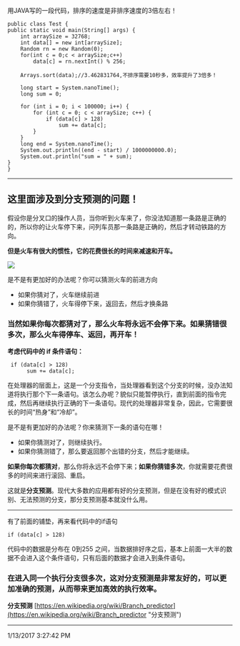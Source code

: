用JAVA写的一段代码，排序的速度是非排序速度的3倍左右！
    
    
	public class Test {
	public static void main(String[] args) {
		int arraySize = 32768;
		int data[] = new int[arraySize];
		Random rn = new Random(0);
		for(int c = 0;c < arraySize;c++)
			data[c] = rn.nextInt() % 256;
		
		Arrays.sort(data);//3.462831764,不排序需要10秒多，效率提升了3倍多！
		
		long start = System.nanoTime();
		long sum = 0;
		
		for (int i = 0; i < 100000; i++) {
			for (int c = 0; c < arraySize; c++) {
				if (data[c] > 128)
					sum += data[c];
			}
		}
		long end = System.nanoTime();
		System.out.println((end - start) / 1000000000.0);
		System.out.println("sum = " + sum);
	}
	}

----------

这里面涉及到**分支预测**的问题！
----------
假设你是分叉口的操作人员，当你听到火车来了，你没法知道那一条路是正确的的，所以你的让火车停下来，问列车员那一条路是正确的，然后才转动铁路的方向。

**但是火车有很大的惯性，它的花费很长的时间来减速和开车。**

![](http://i.imgur.com/y2bxh9o.jpg)

是不是有更加好的办法呢？你可以猜测火车的前进方向

- 如果你猜对了，火车继续前进
- 如果你猜错了，火车得停下来，返回去，然后才换条路

### 当然如果你每次都猜对了，那么火车将永远不会停下来。如果猜错很多次，那么火车得停车、返回，再开车！ ###

**考虑代码中的 if 条件语句：**

	 if (data[c] > 128)
	      sum += data[c];

在处理器的层面上，这是一个分支指令，当处理器看到这个分支的时候，没办法知道将执行那个下一条语句。该怎么办呢？貌似只能暂停执行，直到前面的指令完成，然后再继续执行正确的下一条语句。现代的处理器非常复杂，因此，它需要很长的时间“热身”和“冷却”。

是不是有更加好的办法呢？你来猜测下一条的语句在哪！

- 如果你猜测对了，则继续执行。
- 如果你猜测错了，那么要返回那个出错的分支，然后才能继续。

**如果你每次都猜对**，那么你将永远不会停下来；**如果你猜错多次**，你就需要花费很多的时间来进行滚回、重启。

这就是**分支预测**。现代大多数的应用都有好的分支预测，但是在没有好的模式识别、无法预测的分支，那分支预测基本就没什么用。

----------
有了前面的铺垫，再来看代码中的if语句

	if (data[c] > 128)

代码中的数据是分布在 0到255 之间，当数据排好序之后，基本上前面一大半的数据不会进入这个条件语句，只有后面的数据才会进入到条件语句。

### 在进入同一个执行分支很多次，这对分支预测是非常友好的，可以更加准确的预测，从而带来更加高效的执行效率。 ###

**分支预测**   [https://en.wikipedia.org/wiki/Branch_predictor](https://en.wikipedia.org/wiki/Branch_predictor "分支预测")




----------
1/13/2017 3:27:42 PM 
